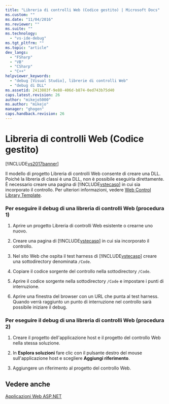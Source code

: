 ```yaml
---
title: "Libreria di controlli Web (Codice gestito) | Microsoft Docs"
ms.custom: ""
ms.date: "11/04/2016"
ms.reviewer: ""
ms.suite: ""
ms.technology: 
  - "vs-ide-debug"
ms.tgt_pltfrm: ""
ms.topic: "article"
dev_langs: 
  - "FSharp"
  - "VB"
  - "CSharp"
  - "C++"
helpviewer_keywords: 
  - "debug [Visual Studio], librerie di controlli Web"
  - "debug di DLL"
ms.assetid: 2413883f-9e88-406d-b874-0ed743b75d40
caps.latest.revision: 26
author: "mikejo5000"
ms.author: "mikejo"
manager: "ghogen"
caps.handback.revision: 26
---
```

# Libreria di controlli Web (Codice gestito)
[!INCLUDE[vs2017banner](../code-quality/includes/vs2017banner.md)]

Il modello di progetto Libreria di controlli Web consente di creare una DLL.  Poiché la libreria di classi è una DLL, non è possibile eseguirla direttamente.  È necessario creare una pagina di [!INCLUDE[vstecasp](../code-quality/includes/vstecasp_md.md)] in cui sia incorporato il controllo.  Per ulteriori informazioni, vedere [Web Control Library Template](http://msdn.microsoft.com/it-it/00666b07-71d2-4ace-a13c-cc130a3ce372).  
  
### Per eseguire il debug di una libreria di controlli Web \(procedura 1\)  
  
1.  Aprire un progetto Libreria di controlli Web esistente o crearne uno nuovo.  
  
2.  Creare una pagina di [!INCLUDE[vstecasp](../code-quality/includes/vstecasp_md.md)] in cui sia incorporato il controllo.  
  
3.  Nel sito Web che ospita il test harness di [!INCLUDE[vstecasp](../code-quality/includes/vstecasp_md.md)] creare una sottodirectory denominata `/Code`.  
  
4.  Copiare il codice sorgente del controllo nella sottodirectory `/Code`.  
  
5.  Aprire il codice sorgente nella sottodirectory `/Code` e impostare i punti di interruzione.  
  
6.  Aprire una finestra del browser con un URL che punta al test harness.  Quando verrà raggiunto un punto di interruzione nel controllo sarà possibile iniziare il debug.  
  
### Per eseguire il debug di una libreria di controlli Web \(procedura 2\)  
  
1.  Creare il progetto dell'applicazione host e il progetto del controllo Web nella stessa soluzione.  
  
2.  In **Esplora soluzioni** fare clic con il pulsante destro del mouse sull'applicazione host e scegliere **Aggiungi riferimento**.  
  
3.  Aggiungere un riferimento al progetto del controllo Web.  
  
## Vedere anche  
 [Applicazioni Web ASP.NET](../debugger/debugging-preparation-aspnet-web-applications.md)